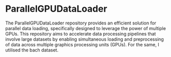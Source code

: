 # ParallelGPUDataLoader
The ParallelGPUDataLoader repository provides an efficient solution for parallel data loading, specifically designed to leverage the power of multiple GPUs. This repository aims to accelerate data processing pipelines that involve large datasets by enabling simultaneous loading and preprocessing of data across multiple graphics processing units (GPUs). For the same, I utilised the bach dataset.
